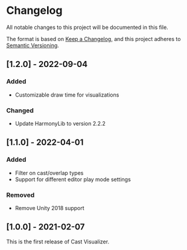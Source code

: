 # Changelog
All notable changes to this project will be documented in this file.

The format is based on [Keep a Changelog](https://keepachangelog.com/en/1.0.0/),
and this project adheres to [Semantic Versioning](https://semver.org/spec/v2.0.0.html).

## [1.2.0] - 2022-09-04
### Added
- Customizable draw time for visualizations

### Changed
- Update HarmonyLib to version 2.2.2

## [1.1.0] - 2022-04-01
### Added
- Filter on cast/overlap types
- Support for different editor play mode settings

### Removed
- Remove Unity 2018 support

## [1.0.0] - 2021-02-07
This is the first release of Cast Visualizer.
